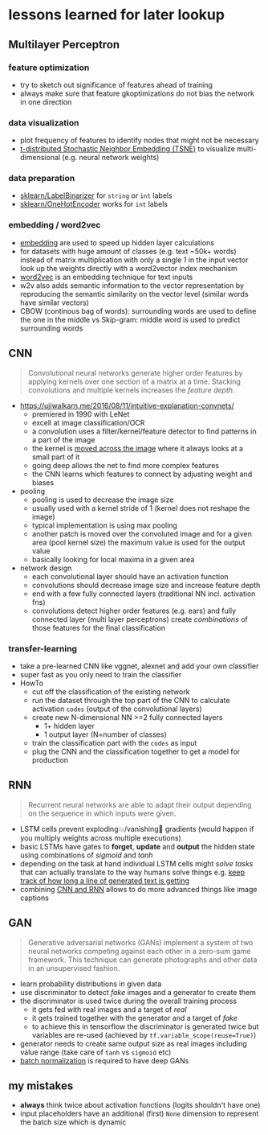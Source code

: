 # lessons learned for later lookup

## Multilayer Perceptron

### feature optimization

* try to sketch out significance of features ahead of training
* always make sure that feature gkoptimizations do not bias the network in one direction

### data visualization

* plot frequency of features to identify nodes that might not be necessary
* [t-distributed Stochastic Neighbor Embedding (TSNE)](http://scikit-learn.org/stable/modules/generated/sklearn.manifold.TSNE.html) to visualize multi-dimensional (e.g. neural network weights)

### data preparation

* [sklearn/LabelBinarizer](http://scikit-learn.org/stable/modules/generated/sklearn.preprocessing.LabelBinarizer.html) for `string` or `int` labels
* [sklearn/OneHotEncoder](http://scikit-learn.org/stable/modules/generated/sklearn.preprocessing.OneHotEncoder.html) works for `int` labels

### embedding / word2vec

* [embedding](https://en.wikipedia.org/wiki/Word_embedding) are used to speed up hidden layer calculations
* for datasets with huge amount of classes (e.g. text ~50k+ words) instead of matrix multiplication with only a single _1_ in the input vector look up the weights directly with a word2vector index mechanism
* [word2vec](http://mccormickml.com/2016/04/19/word2vec-tutorial-the-skip-gram-model/) is an embedding technique for text inputs
* w2v also adds semantic information to the vector representation by reproducing the semantic similarity on the vector level (similar words have similar vectors)
* CBOW (continous bag of words): surrounding words are used to define the one in the middle vs Skip-gram: middle word is used to predict surrounding words

## CNN

> Convolutional neural networks generate higher order features by applying kernels over one section of a matrix at a time. Stacking convolutions and multiple kernels increases the _feature depth_.

* https://ujjwalkarn.me/2016/08/11/intuitive-explanation-convnets/
  * premiered in 1990 with LeNet
  * excell at image classification/OCR
  * a convolution uses a filter/kernel/feature detector to find patterns in a part of the image
  * the kernel is [moved across the image](https://ujwlkarn.files.wordpress.com/2016/08/giphy.gif?w=748) where it always looks at a small part of it
  * going deep allows the net to find more complex features
  * the CNN learns which features to connect by adjusting weight and biases
* pooling
  * pooling is used to decrease the image size
  * usually used with a kernel stride of 1 (kernel does not reshape the image)
  * typical implementation is using max pooling
  * another patch is moved over the convoluted image and for a given area (pool kernel size) the maximum value is used for the output value
  * basically looking for local maxima in a given area
* network design
  * each convolutional layer should have an activation function
  * convolutions should decrease image size and increase feature depth
  * end with a few fully connected layers (traditional NN incl. activation fns)
  * convolutions detect higher order features (e.g. ears) and fully connected layer (multi layer perceptrons) create _combinations_ of those features for the final classification

### transfer-learning

* take a pre-learned CNN like vggnet, alexnet and add your own classifier
* super fast as you only need to train the classifier
* HowTo
  * cut off the classification of the existing network
  * run the dataset through the top part of the CNN to calculate activation `codes` (output of the convolutional layers)
  * create new N-dimensional NN >=2 fully connected layers
    * 1+ hidden layer
    * 1 output layer (N=number of classes)
  * train the classification part with the `codes` as input
  * plug the CNN and the classification together to get a model for production

## RNN

> Recurrent neural networks are able to adapt their output depending on the sequence in which inputs were given.

* LSTM cells prevent exploding💥/vanishing👻 gradients (would happen if you multiply weights across multiple executions)
* basic LSTMs have gates to **forget**, **update** and **output** the hidden state using combinations of _sigmoid_ and _tanh_
* depending on the task at hand individual LSTM cells might _solve tasks_ that can actually translate to the way humans solve things e.g. [keep track of how long a line of generated text is getting](https://youtu.be/iX5V1WpxxkY?t=27m23s)
* combining [CNN and RNN](https://youtu.be/iX5V1WpxxkY?t=31m24s) allows to do more advanced things like image captions

## GAN

> Generative adversarial networks (GANs) implement a system of two neural networks competing against each other in a zero-sum game framework. 
This technique can generate photographs and other data in an unsupervised fashion.

* learn probability distributions in given data
* use discriminator to detect _fake_ images and a generator to create them
* the discriminator is used twice during the overall training process
  * it gets fed with real images and a target of _real_
  * it gets trained together with the generator and a target of _fake_
  * to achieve this in tensorflow the discriminator is generated twice but variables are re-used (achieved by `tf.variable_scope(reuse=True)`)
* generator needs to create same output size as real images including value range (take care of `tanh` vs `sigmoid` etc)
* [batch normalization](https://arxiv.org/abs/1502.03167) is required to have deep GANs

## my mistakes
* **always** think twice about activation functions (logits shouldn't have one)
* input placeholders have an additional (first) `None` dimension to represent the batch size which is dynamic
